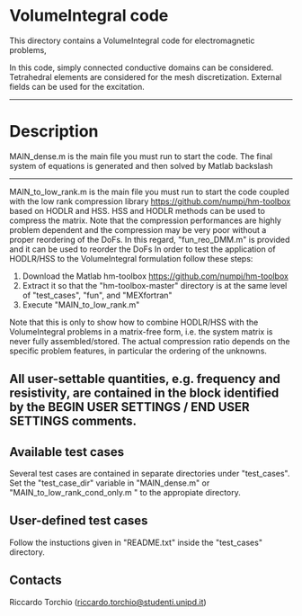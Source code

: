 # VolumeIntegral code 

This directory contains a VolumeIntegral code for electromagnetic problems,


In this code, simply connected conductive domains can be considered. 
Tetrahedral elements are considered for the mesh discretization.
External fields can be used for the excitation.

-------------------------------------------------------------------

# Description
 
MAIN_dense.m is the main file you must run to start the code. 
                      The final system of equations is generated and then solved by Matlab backslash

-------------------------------------------------------------------

MAIN_to_low_rank.m is the main file you must run to start the code coupled with the low rank compression library https://github.com/numpi/hm-toolbox based on HODLR and HSS. HSS and HODLR methods can be used to compress the matrix.
Note that the compression performances are highly problem dependent and the compression may be very poor without a proper reordering of the DoFs.
In this regard, "fun_reo_DMM.m" is provided and it can be used to reorder the DoFs 
In order to test the application of HODLR/HSS to the VolumeIntegral  formulation follow these steps:

1. Download the Matlab hm-toolbox https://github.com/numpi/hm-toolbox
2. Extract it so that the "hm-toolbox-master" directory is at the same level of "test_cases", "fun", and "MEXfortran" 		 
3. Execute "MAIN_to_low_rank.m"

Note that this is only to show how to combine HODLR/HSS with the VolumeIntegral problems in a matrix-free form, i.e. the system matrix is never fully assembled/stored. 
The actual compression ratio depends on the specific problem features, in particular the ordering of the unknowns.

All user-settable quantities, e.g. frequency and resistivity, are contained in the block identified by the 
BEGIN USER SETTINGS / END USER SETTINGS comments.
-------------------------------------------------------------------

Available test cases
--------------------
Several test cases are contained in separate directories under "test_cases". 
Set the "test_case_dir" variable in "MAIN_dense.m" or "MAIN_to_low_rank_cond_only.m " to the appropiate directory.

User-defined test cases
-----------------------
Follow the instuctions given in "README.txt" inside the "test_cases" directory.

Contacts
-----------------------
Riccardo Torchio (riccardo.torchio@studenti.unipd.it)
